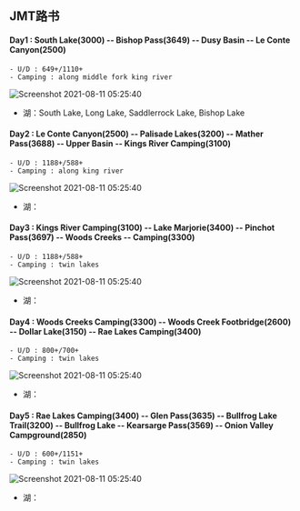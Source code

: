 ## JMT路书


#### Day1 : South Lake(3000) -- Bishop Pass(3649) -- Dusy Basin -- Le Conte Canyon(2500) 
	- U/D : 649+/1110+
	- Camping : along middle fork king river
  ![Screenshot 2021-08-11 05:25:40](https://raw.githubusercontent.com/lnnx2006/HIKING_JMT/f41dda37a92ad6ba3c4d0862e40a2148f41995bf/images_routes/day1.png)
- 湖：South Lake, Long Lake, Saddlerrock Lake, Bishop Lake


#### Day2 : Le Conte Canyon(2500) -- Palisade Lakes(3200) -- Mather Pass(3688) -- Upper Basin -- Kings River Camping(3100) 
	- U/D : 1188+/588+
	- Camping : along king river
  ![Screenshot 2021-08-11 05:25:40](https://raw.githubusercontent.com/lnnx2006/HIKING_JMT/main/images_routes/day2.png)
- 湖：


#### Day3 : Kings River Camping(3100) -- Lake Marjorie(3400) -- Pinchot Pass(3697) -- Woods Creeks -- Camping(3300) 
	- U/D : 1188+/588+
	- Camping : twin lakes
  ![Screenshot 2021-08-11 05:25:40](https://github.com/lnnx2006/HIKING_JMT/blob/main/images_routes/day3.png?raw=true)
- 湖：


#### Day4 : Woods Creeks Camping(3300) -- Woods Creek Footbridge(2600) -- Dollar Lake(3150) -- Rae Lakes Camping(3400) 
	- U/D : 800+/700+
	- Camping : twin lakes
  ![Screenshot 2021-08-11 05:25:40](https://github.com/lnnx2006/HIKING_JMT/blob/main/images_routes/day3.png?raw=true)
- 湖：

#### Day5 : Rae Lakes Camping(3400) -- Glen Pass(3635) -- Bullfrog Lake Trail(3200) -- Bullfrog Lake -- Kearsarge Pass(3569) -- Onion Valley Campground(2850)
	- U/D : 600+/1151+
	- Camping : twin lakes
  ![Screenshot 2021-08-11 05:25:40](https://github.com/lnnx2006/HIKING_JMT/blob/main/images_routes/day3.png?raw=true)
- 湖：
